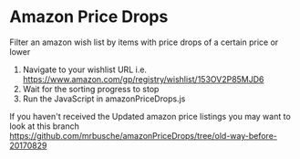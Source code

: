 # Amazon Price Drops
Filter an amazon wish list by items with price drops of a certain price or lower

1. Navigate to your wishlist URL i.e. https://www.amazon.com/gp/registry/wishlist/153OV2P85MJD6
2. Wait for the sorting progress to stop
2. Run the JavaScript in amazonPriceDrops.js

If you haven't received the Updated amazon price listings you may want to look at this branch https://github.com/mrbusche/amazonPriceDrops/tree/old-way-before-20170829